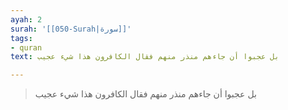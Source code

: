 ```yaml
---
ayah: 2
surah: '[[050-Surah|سورة]]'
tags:
- quran
text: بل عجبوا أن جاءهم منذر منهم فقال الكافرون هذا شيء عجيب

---
```

> بل عجبوا أن جاءهم منذر منهم فقال الكافرون هذا شيء عجيب
